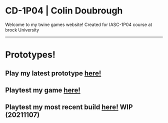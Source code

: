 # CD-1P04 | Colin Doubrough

Welcome to my twine games website! Created for IASC-1P04 course at brock University

---
# Prototypes!

Play my latest prototype [here!](https://colin12345678910.github.io/CD-1P04/prototype/Yarr!_CU-2_Prototype.html)
---

Playtest my game [here!](playtest/playtest)
---

Playtest my most recent build [here!](https://colin12345678910.github.io/CD-1P04/prototype/Yarr!_CU-2_Prototype.html)
WIP (20211107)
---
